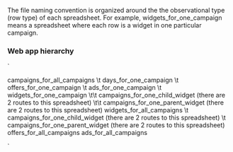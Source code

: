 The file naming convention is organized around the the observational type (row
type) of each spreadsheet. For example, widgets_for_one_campaign means a
spreadsheet where each row is a widget in one particular campaign. 

### Web app hierarchy 

`

campaigns_for_all_campaigns
\t    days_for_one_campaign
\t    offers_for_one_campaign
\t    ads_for_one_campaign
\t    widgets_for_one_campaign
\t\t        campaigns_for_one_child_widget (there are 2 routes to this spreadsheet)
\t\t        campaigns_for_one_parent_widget (there are 2 routes to this spreadsheet)
widgets_for_all_campaigns
\t    campaigns_for_one_child_widget (there are 2 routes to this spreadsheet)
\t    campaigns_for_one_parent_widget (there are 2 routes to this spreadsheet)
offers_for_all_campaigns
ads_for_all_campaigns

`
